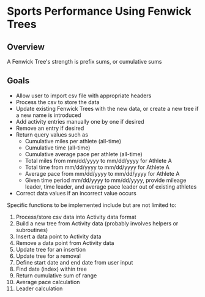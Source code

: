 # Sports Performance Using Fenwick Trees

## Overview 

A Fenwick Tree's strength is prefix sums, or cumulative sums



## Goals

* Allow user to import csv file with appropriate headers
* Process the csv to store the data
* Update existing Fenwick Trees with the new data, or create a new tree if a new name is introduced
* Add activity entries manually one by one if desired
* Remove an entry if desired
* Return query values such as
  * Cumulative miles per athlete (all-time)
  *	Cumulative time (all-time)
  * Cumulative average pace per athlete (all-time)
  *	Total miles from mm/dd/yyyy to mm/dd/yyyy for Athlete A
  *	Total time from mm/dd/yyyy to mm/dd/yyyy for Athlete A
  *	Average pace from mm/dd/yyyy to mm/dd/yyyy for Athlete A
  *	Given time period mm/dd/yyyy to mm/dd/yyyy, provide mileage leader, time leader, and average pace leader out of existing athletes
* Correct data values if an incorrect value occurs


Specific functions to be implemented include but are not limited to:
1.	Process/store csv data into Activity data format
2.	Build a new tree from Activity data (probably involves helpers or subroutines)
3.	Insert a data point to Activity data
4.	Remove a data point from Activity data
5.	Update tree for an insertion
6.	Update tree for a removal
7.	Define start date and end date from user input
8.	Find date (index) within tree
9.	Return cumulative sum of range
10.	Average pace calculation
11.	Leader calculation



